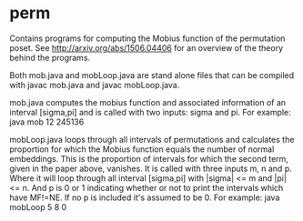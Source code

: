 # perm
Contains programs for computing the Mobius function of the permutation poset.
See http://arxiv.org/abs/1506.04406 for an overview of the theory behind the programs.

Both mob.java and mobLoop.java are stand alone files that can be compiled with javac mob.java and javac mobLoop.java.

mob.java computes the mobius function and associated information of an interval [sigma,pi] and is called with two inputs: sigma and pi.
For example:
java mob 12 245136


mobLoop.java loops through all intervals of permutations and calculates the proportion for which the Mobius function equals the number of
normal embeddings. This is the proportion of intervals for which the second term, given in the paper above, vanishes.
It is called with three inputs m, n and p. Where it will loop through all interval [sigma,pi] with |sigma| <= m and |pi| <= n.
And p is 0 or 1 indicating whether or not to print the intervals which have MF!=NE. If no p is included it's assumed to be 0.
For example:
java mobLoop 5 8 0
